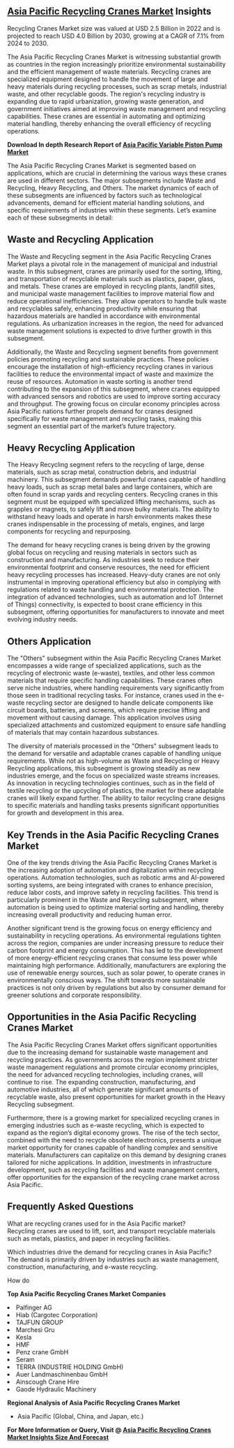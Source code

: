 <h2><a href="https://www.verifiedmarketreports.com/download-sample/?rid=329670&amp;utm_source=Github-Feb&amp;utm_medium=219" target="_blank">Asia Pacific Recycling Cranes Market</a> Insights</h2><p>Recycling Cranes Market size was valued at USD 2.5 Billion in 2022 and is projected to reach USD 4.0 Billion by 2030, growing at a CAGR of 7.1% from 2024 to 2030.</p><p><p>The Asia Pacific Recycling Cranes Market is witnessing substantial growth as countries in the region increasingly prioritize environmental sustainability and the efficient management of waste materials. Recycling cranes are specialized equipment designed to handle the movement of large and heavy materials during recycling processes, such as scrap metals, industrial waste, and other recyclable goods. The region's recycling industry is expanding due to rapid urbanization, growing waste generation, and government initiatives aimed at improving waste management and recycling capabilities. These cranes are essential in automating and optimizing material handling, thereby enhancing the overall efficiency of recycling operations. <p><strong>Download In depth Research Report of <a href="https://www.verifiedmarketreports.com/download-sample/?rid=236118&amp;utm_source=Pulse-Dec&amp;utm_medium=219" target="_blank">Asia Pacific Variable Piston Pump Market</a></strong></p></p> <p>The Asia Pacific Recycling Cranes Market is segmented based on applications, which are crucial in determining the various ways these cranes are used in different sectors. The major subsegments include Waste and Recycling, Heavy Recycling, and Others. The market dynamics of each of these subsegments are influenced by factors such as technological advancements, demand for efficient material handling solutions, and specific requirements of industries within these segments. Let’s examine each of these subsegments in detail:</p> <h2>Waste and Recycling Application</h2> <p>The Waste and Recycling segment in the Asia Pacific Recycling Cranes Market plays a pivotal role in the management of municipal and industrial waste. In this subsegment, cranes are primarily used for the sorting, lifting, and transportation of recyclable materials such as plastics, paper, glass, and metals. These cranes are employed in recycling plants, landfill sites, and municipal waste management facilities to improve material flow and reduce operational inefficiencies. They allow operators to handle bulk waste and recyclables safely, enhancing productivity while ensuring that hazardous materials are handled in accordance with environmental regulations. As urbanization increases in the region, the need for advanced waste management solutions is expected to drive further growth in this subsegment.</p> <p>Additionally, the Waste and Recycling segment benefits from government policies promoting recycling and sustainable practices. These policies encourage the installation of high-efficiency recycling cranes in various facilities to reduce the environmental impact of waste and maximize the reuse of resources. Automation in waste sorting is another trend contributing to the expansion of this subsegment, where cranes equipped with advanced sensors and robotics are used to improve sorting accuracy and throughput. The growing focus on circular economy principles across Asia Pacific nations further propels demand for cranes designed specifically for waste management and recycling tasks, making this segment an essential part of the market’s future trajectory.</p> <h2>Heavy Recycling Application</h2> <p>The Heavy Recycling segment refers to the recycling of large, dense materials, such as scrap metal, construction debris, and industrial machinery. This subsegment demands powerful cranes capable of handling heavy loads, such as scrap metal bales and large containers, which are often found in scrap yards and recycling centers. Recycling cranes in this segment must be equipped with specialized lifting mechanisms, such as grapples or magnets, to safely lift and move bulky materials. The ability to withstand heavy loads and operate in harsh environments makes these cranes indispensable in the processing of metals, engines, and large components for recycling and repurposing.</p> <p>The demand for heavy recycling cranes is being driven by the growing global focus on recycling and reusing materials in sectors such as construction and manufacturing. As industries seek to reduce their environmental footprint and conserve resources, the need for efficient heavy recycling processes has increased. Heavy-duty cranes are not only instrumental in improving operational efficiency but also in complying with regulations related to waste handling and environmental protection. The integration of advanced technologies, such as automation and IoT (Internet of Things) connectivity, is expected to boost crane efficiency in this subsegment, offering opportunities for manufacturers to innovate and meet evolving industry needs.</p> <h2>Others Application</h2> <p>The "Others" subsegment within the Asia Pacific Recycling Cranes Market encompasses a wide range of specialized applications, such as the recycling of electronic waste (e-waste), textiles, and other less common materials that require specific handling capabilities. These cranes often serve niche industries, where handling requirements vary significantly from those seen in traditional recycling tasks. For instance, cranes used in the e-waste recycling sector are designed to handle delicate components like circuit boards, batteries, and screens, which require precise lifting and movement without causing damage. This application involves using specialized attachments and customized equipment to ensure safe handling of materials that may contain hazardous substances.</p> <p>The diversity of materials processed in the "Others" subsegment leads to the demand for versatile and adaptable cranes capable of handling unique requirements. While not as high-volume as Waste and Recycling or Heavy Recycling applications, this subsegment is growing steadily as new industries emerge, and the focus on specialized waste streams increases. As innovation in recycling technologies continues, such as in the field of textile recycling or the upcycling of plastics, the market for these adaptable cranes will likely expand further. The ability to tailor recycling crane designs to specific materials and handling tasks presents significant opportunities for growth and development in this area.</p> <h2>Key Trends in the Asia Pacific Recycling Cranes Market</h2> <p>One of the key trends driving the Asia Pacific Recycling Cranes Market is the increasing adoption of automation and digitalization within recycling operations. Automation technologies, such as robotic arms and AI-powered sorting systems, are being integrated with cranes to enhance precision, reduce labor costs, and improve safety in recycling facilities. This trend is particularly prominent in the Waste and Recycling subsegment, where automation is being used to optimize material sorting and handling, thereby increasing overall productivity and reducing human error.</p> <p>Another significant trend is the growing focus on energy efficiency and sustainability in recycling operations. As environmental regulations tighten across the region, companies are under increasing pressure to reduce their carbon footprint and energy consumption. This has led to the development of more energy-efficient recycling cranes that consume less power while maintaining high performance. Additionally, manufacturers are exploring the use of renewable energy sources, such as solar power, to operate cranes in environmentally conscious ways. The shift towards more sustainable practices is not only driven by regulations but also by consumer demand for greener solutions and corporate responsibility.</p> <h2>Opportunities in the Asia Pacific Recycling Cranes Market</h2> <p>The Asia Pacific Recycling Cranes Market offers significant opportunities due to the increasing demand for sustainable waste management and recycling practices. As governments across the region implement stricter waste management regulations and promote circular economy principles, the need for advanced recycling technologies, including cranes, will continue to rise. The expanding construction, manufacturing, and automotive industries, all of which generate significant amounts of recyclable waste, also present opportunities for market growth in the Heavy Recycling subsegment.</p> <p>Furthermore, there is a growing market for specialized recycling cranes in emerging industries such as e-waste recycling, which is expected to expand as the region’s digital economy grows. The rise of the tech sector, combined with the need to recycle obsolete electronics, presents a unique market opportunity for cranes capable of handling complex and sensitive materials. Manufacturers can capitalize on this demand by designing cranes tailored for niche applications. In addition, investments in infrastructure development, such as recycling facilities and waste management centers, offer opportunities for the expansion of the recycling crane market across Asia Pacific.</p> <h2>Frequently Asked Questions</h2> <p>What are recycling cranes used for in the Asia Pacific market? <br>Recycling cranes are used to lift, sort, and transport recyclable materials such as metals, plastics, and paper in recycling facilities.</p> <p>Which industries drive the demand for recycling cranes in Asia Pacific? <br>The demand is primarily driven by industries such as waste management, construction, manufacturing, and e-waste recycling.</p> <p>How do</p><p><strong>Top Asia Pacific Recycling Cranes Market Companies</strong></p><div data-test-id=""><p><li>Palfinger AG</li><li> Hiab (Cargotec Corporation)</li><li> TAJFUN GROUP</li><li> Marchesi Gru</li><li> Kesla</li><li> HMF</li><li> Penz crane GmbH</li><li> Seram</li><li> TERRA (INDUSTRIE HOLDING GmbH)</li><li> Auer Landmaschinenbau GmbH</li><li> Ainscough Crane Hire</li><li> Gaode Hydraulic Machinery</li></p><div><strong>Regional Analysis of&nbsp;Asia Pacific Recycling Cranes Market</strong></div><ul><li dir="ltr"><p dir="ltr">Asia Pacific (Global, China, and Japan, etc.)</p></li></ul><p><strong>For More Information or Query, Visit @&nbsp;</strong><strong><a href="https://www.verifiedmarketreports.com/product/recycling-cranes-market/?utm_source=Github-Feb&amp;utm_medium=219" target="_blank">Asia Pacific Recycling Cranes Market Insights Size And Forecast</a></strong></p></div><h2>&nbsp;</h2><div data-test-id="">&nbsp;</div>
